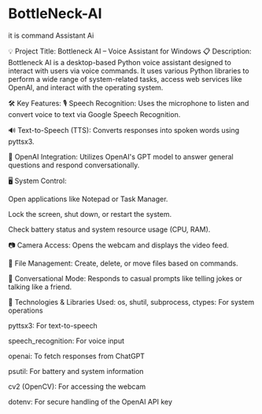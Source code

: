 # BottleNeck-AI
it is command Assistant Ai

💡 Project Title: Bottleneck AI – Voice Assistant for Windows
📋 Description:
Bottleneck AI is a desktop-based Python voice assistant designed to interact with users via voice commands. It uses various Python libraries to perform a wide range of system-related tasks, access web services like OpenAI, and interact with the operating system.

🛠️ Key Features:
🎙️ Speech Recognition: Uses the microphone to listen and convert voice to text via Google Speech Recognition.

🔊 Text-to-Speech (TTS): Converts responses into spoken words using pyttsx3.

🤖 OpenAI Integration: Utilizes OpenAI's GPT model to answer general questions and respond conversationally.

🖥️ System Control:

Open applications like Notepad or Task Manager.

Lock the screen, shut down, or restart the system.

Check battery status and system resource usage (CPU, RAM).

📷 Camera Access: Opens the webcam and displays the video feed.

📂 File Management: Create, delete, or move files based on commands.

💬 Conversational Mode: Responds to casual prompts like telling jokes or talking like a friend.

🧩 Technologies & Libraries Used:
os, shutil, subprocess, ctypes: For system operations

pyttsx3: For text-to-speech

speech_recognition: For voice input

openai: To fetch responses from ChatGPT

psutil: For battery and system information

cv2 (OpenCV): For accessing the webcam

dotenv: For secure handling of the OpenAI API key
